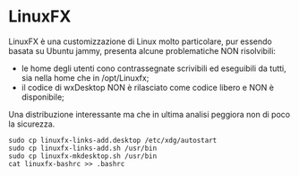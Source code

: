 # LinuxFX

LinuxFX è una customizzazione di Linux molto particolare, pur essendo basata su Ubuntu jammy, presenta alcune problematiche NON risolvibili:

* le home degli utenti cono contrassegnate scrivibili ed eseguibili da tutti, sia nella home che in /opt/Linuxfx;
* il codice di wxDesktop NON è rilasciato come codice libero e NON è disponibile;

Una distribuzione interessante ma che in ultima analisi peggiora non di poco la sicurezza.

```
sudo cp linuxfx-links-add.desktop /etc/xdg/autostart
sudo cp linuxfx-links-add.sh /usr/bin
sudo cp linuxfx-mkdesktop.sh /usr/bin
cat linuxfx-bashrc >> .bashrc
```







